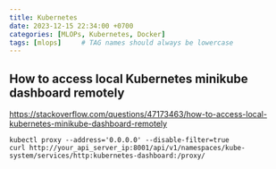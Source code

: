 ```yaml
---
title: Kubernetes
date: 2023-12-15 22:34:00 +0700
categories: [MLOPs, Kubernetes, Docker]
tags: [mlops]     # TAG names should always be lowercase
---
```


## How to access local Kubernetes minikube dashboard remotely
https://stackoverflow.com/questions/47173463/how-to-access-local-kubernetes-minikube-dashboard-remotely

```
kubectl proxy --address='0.0.0.0' --disable-filter=true
curl http://your_api_server_ip:8001/api/v1/namespaces/kube-system/services/http:kubernetes-dashboard:/proxy/

```

